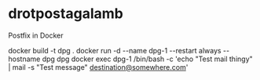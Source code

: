 # drotpostagalamb

Postfix in Docker

docker build -t dpg .
docker run -d --name dpg-1 --restart always --hostname dpg dpg
docker exec dpg-1 /bin/bash -c 'echo "Test mail thingy" | mail -s "Test message" destination@somewhere.com'
